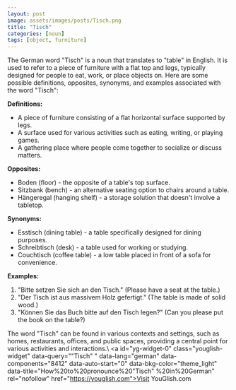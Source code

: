 ```yaml
---
layout: post
image: assets/images/posts/Tisch.png
title: "Tisch" 
categories: [noun]
tags: [object, furniture]
---
```

The German word "Tisch" is a noun that translates to "table" in English. It is used to refer to a piece of furniture with a flat top and legs, typically designed for people to eat, work, or place objects on. Here are some possible definitions, opposites, synonyms, and examples associated with the word "Tisch":

**Definitions:**
- A piece of furniture consisting of a flat horizontal surface supported by legs.
- A surface used for various activities such as eating, writing, or playing games.
- A gathering place where people come together to socialize or discuss matters.

**Opposites:**
- Boden (floor) - the opposite of a table's top surface.
- Sitzbank (bench) - an alternative seating option to chairs around a table.
- Hängeregal (hanging shelf) - a storage solution that doesn't involve a tabletop.

**Synonyms:**
- Esstisch (dining table) - a table specifically designed for dining purposes.
- Schreibtisch (desk) - a table used for working or studying.
- Couchtisch (coffee table) - a low table placed in front of a sofa for convenience.

**Examples:**
1. "Bitte setzen Sie sich an den Tisch." (Please have a seat at the table.)
2. "Der Tisch ist aus massivem Holz gefertigt." (The table is made of solid wood.)
3. "Können Sie das Buch bitte auf den Tisch legen?" (Can you please put the book on the table?)

The word "Tisch" can be found in various contexts and settings, such as homes, restaurants, offices, and public spaces, providing a central point for various activities and interactions.\ <a id="yg-widget-0" class="youglish-widget" data-query=""Tisch" " data-lang="german" data-components="8412" data-auto-start="0" data-bkg-color="theme_light" data-title="How%20to%20pronounce%20"Tisch" %20in%20German"  rel="nofollow" href="https://youglish.com">Visit YouGlish.com</a><script async src="https://youglish.com/public/emb/widget.js" charset="utf-8"></script>